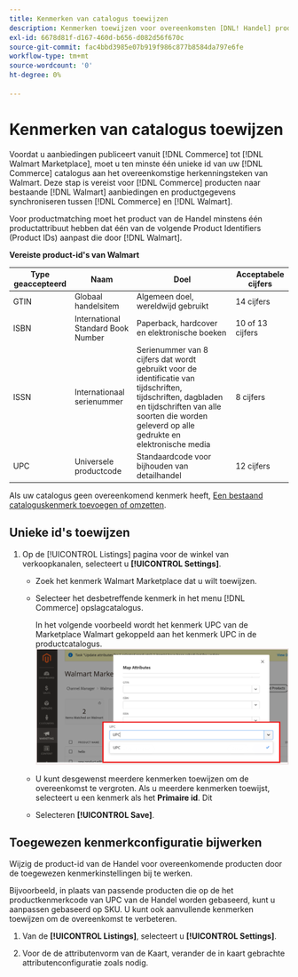 ```yaml
---
title: Kenmerken van catalogus toewijzen
description: Kenmerken toewijzen voor overeenkomsten [DNL! Handel] producten naar bestaande [!DNL Walmart Marketplace] lijsten en gegevens synchroniseren tussen [!DNL Channel Manager] en [!DNL Walmart].
exl-id: 6678d81f-d167-460d-b656-d082d56f670c
source-git-commit: fac4bbd3985e07b919f986c877b8584da797e6fe
workflow-type: tm+mt
source-wordcount: '0'
ht-degree: 0%

---
```


# Kenmerken van catalogus toewijzen

Voordat u aanbiedingen publiceert vanuit [!DNL Commerce] tot [!DNL Walmart Marketplace], moet u ten minste één unieke id van uw [!DNL Commerce] catalogus aan het overeenkomstige herkenningsteken van Walmart.
Deze stap is vereist voor [!DNL Commerce] producten naar bestaande [!DNL Walmart] aanbiedingen en productgegevens synchroniseren tussen [!DNL Commerce] en [!DNL Walmart].

Voor productmatching moet het product van de Handel minstens één productattribuut hebben dat één van de volgende Product Identifiers (Product IDs) aanpast die door [!DNL Walmart].

**Vereiste product-id&#39;s van Walmart**

| **Type geaccepteerd** | **Naam** | **Doel** | **Acceptabele cijfers** |
|-------------------|--------------------------------------|--------------------------------------------------------------------------------------------------------------------------------------------------|-----------------------|
| GTIN | Globaal handelsitem | Algemeen doel, wereldwijd gebruikt | 14 cijfers |
| ISBN | International Standard Book Number | Paperback, hardcover en elektronische boeken | 10 of 13 cijfers |
| ISSN | Internationaal serienummer | Serienummer van 8 cijfers dat wordt gebruikt voor de identificatie van tijdschriften, tijdschriften, dagbladen en tijdschriften van alle soorten die worden geleverd op alle gedrukte en elektronische media | 8 cijfers |
| UPC | Universele productcode | Standaardcode voor bijhouden van detailhandel | 12 cijfers |

Als uw catalogus geen overeenkomend kenmerk heeft, [Een bestaand cataloguskenmerk toevoegen of omzetten](https://docs.magento.com/user-guide/catalog/product-attributes.html).

## Unieke id&#39;s toewijzen

1. Op de [!UICONTROL Listings] pagina voor de winkel van verkoopkanalen, selecteert u **[!UICONTROL Settings]**.

   - Zoek het kenmerk Walmart Marketplace dat u wilt toewijzen.

   - Selecteer het desbetreffende kenmerk in het menu [!DNL Commerce] opslagcatalogus.

      In het volgende voorbeeld wordt het kenmerk UPC van de Marketplace Walmart gekoppeld aan het kenmerk UPC in de productcatalogus.
   ![Kenmerken toewijzen voor productcriteria](assets/products-map-attributes-for-match.png)
   - U kunt desgewenst meerdere kenmerken toewijzen om de overeenkomst te vergroten. Als u meerdere kenmerken toewijst, selecteert u een kenmerk als het **Primaire id**. Dit

   - Selecteren **[!UICONTROL Save]**.


## Toegewezen kenmerkconfiguratie bijwerken

Wijzig de product-id van de Handel voor overeenkomende producten door de toegewezen kenmerkinstellingen bij te werken.

Bijvoorbeeld, in plaats van passende producten die op de het productkenmerkcode van UPC van de Handel worden gebaseerd, kunt u aanpassen gebaseerd op SKU. U kunt ook aanvullende kenmerken toewijzen om de overeenkomst te verbeteren.

1. Van de **[!UICONTROL Listings]**, selecteert u **[!UICONTROL Settings]**.

1. Voor de de attributenvorm van de Kaart, verander de in kaart gebrachte attributenconfiguratie zoals nodig.
